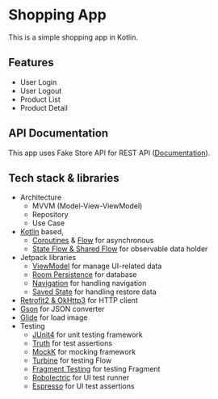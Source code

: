 # Shopping App
This is a simple shopping app in Kotlin.

## Features
- User Login
- User Logout
- Product List
- Product Detail

## API Documentation
This app uses Fake Store API for REST API ([Documentation](https://fakestoreapi.com/docs)).

## Tech stack & libraries
- Architecture
    - MVVM (Model-View-ViewModel)
    - Repository
    - Use Case
- [Kotlin](https://kotlinlang.org/) based,
    - [Coroutines](https://github.com/Kotlin/kotlinx.coroutines) & [Flow](https://kotlin.github.io/kotlinx.coroutines/kotlinx-coroutines-core/kotlinx.coroutines.flow/) for asynchronous
    - [State Flow & Shared Flow](https://kotlinlang.org/) for observable data holder
- Jetpack libraries
    - [ViewModel](https://developer.android.com/topic/libraries/architecture/viewmodel) for manage UI-related data
    - [Room Persistence](https://developer.android.com/topic/libraries/architecture/room) for database
    - [Navigation](https://developer.android.com/guide/navigation) for handling navigation
    - [Saved State](https://developer.android.com/topic/libraries/architecture/viewmodel-savedstate) for handling restore data
-   [Retrofit2 & OkHttp3](https://github.com/square/retrofit) for HTTP client
-   [Gson](https://github.com/google/gson) for JSON converter
-   [Glide](https://github.com/bumptech/glide) for load image
- Testing
   -  [JUnit4](https://junit.org/junit4/) for unit testing framework
    - [Truth](https://truth.dev/) for test assertions
    - [MockK](https://mockk.io/) for mocking framework
    - [Turbine](https://github.com/cashapp/turbine) for testing Flow
    - [Fragment Testing](https://developer.android.com/guide/fragments/test) for testing Fragment
    - [Robolectric](http://robolectric.org/) for UI test runner
    - [Espresso](https://developer.android.com/training/testing/espresso) for UI test assertions